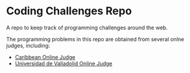 Coding Challenges Repo
=======================

A repo to keep track of programming challenges around the web.

The programming problems in this repo are obtained from several onlne
judges, including:

 - [Caribbean Online Judge](http://coj.uci.cu/24h/problems.xhtml)
 - [Universidad de Valladolid Online Judge](http://uva.onlinejudge.org/)
